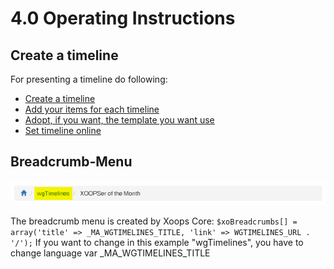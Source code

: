 # 4.0 Operating Instructions

## Create a timeline
For presenting a timeline do following:  
* [Create a timeline](2admin_timelines.md)
* [Add your items for each timeline](2admin_items.md)
* [Adopt, if you want, the template you want use](2admin_templates.md)
* [Set timeline online](2admin_timelines.md)

## Breadcrumb-Menu
![](../assets/4breadcrumb.png)

The breadcrumb menu is created by Xoops Core:
`$xoBreadcrumbs[] = array('title' => _MA_WGTIMELINES_TITLE, 'link' => WGTIMELINES_URL . '/');`
If you want to change in this example "wgTimelines", you have to change language var _MA_WGTIMELINES_TITLE 